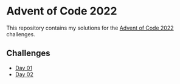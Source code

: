 # Advent of Code 2022

This repository contains my solutions for the [Advent of Code 2022](https://adventofcode.com/2022) challenges.

## Challenges
- [Day 01](day_01/)
- [Day 02](day_02/)
